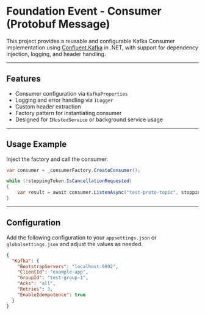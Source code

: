 # Foundation Event - Consumer (Protobuf Message)

This project provides a reusable and configurable Kafka Consumer implementation using [Confluent.Kafka](https://www.nuget.org/packages/Confluent.Kafka/) in .NET, with support for dependency injection, logging, and header handling.

---

## Features

- Consumer configuration via `KafkaProperties`
- Logging and error handling via `ILogger`
- Custom header extraction
- Factory pattern for instantiating consumer
- Designed for `IHostedService` or background service usage

---

## Usage Example

Inject the factory and call the consumer:

```csharp
var consumer = _consumerFactory.CreateConsumer();

while (!stoppingToken.IsCancellationRequested)
{
    var result = await consumer.ListenAsync("test-proto-topic", stoppingToken);
}
```

---

## Configuration
Add the following configuration to your `appsettings.json` or `globalsettings.json` and adjust the values as needed.
```json
{
  "Kafka": {
    "BootstrapServers": "localhost:9092",
    "ClientId": "example-app",
    "GroupId": "test-group-1",
    "Acks": "all",
    "Retries": 3,
    "EnableIdempotence": true
  }
}
```

